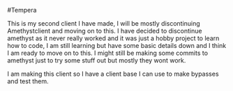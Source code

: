 #Tempera

This is my second client I have made, I will be mostly discontinuing Amethystclient and moving on to this.
I have decided to discontinue amethyst as it never really worked and it was just a hobby project to learn how to code, I am still learning but have some basic details down and I think I am ready to move on to this. I might still be making some commits to amethyst just to try some stuff out but mostly they wont work.

I am making this client so I have a client base I can use to make bypasses and test them.
